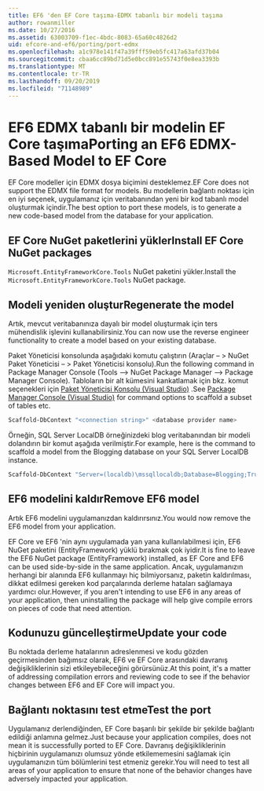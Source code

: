 ```yaml
---
title: EF6 'den EF Core taşıma-EDMX tabanlı bir modeli taşıma
author: rowanmiller
ms.date: 10/27/2016
ms.assetid: 63003709-f1ec-4bdc-8083-65a60c4826d2
uid: efcore-and-ef6/porting/port-edmx
ms.openlocfilehash: a1c978e141f47a39fff59eb5fc417a63afd37b04
ms.sourcegitcommit: cbaa6cc89bd71d5e0bcc891e55743f0e8ea3393b
ms.translationtype: MT
ms.contentlocale: tr-TR
ms.lasthandoff: 09/20/2019
ms.locfileid: "71148989"
---
```

# <a name="porting-an-ef6-edmx-based-model-to-ef-core"></a><span data-ttu-id="cc935-102">EF6 EDMX tabanlı bir modelin EF Core taşıma</span><span class="sxs-lookup"><span data-stu-id="cc935-102">Porting an EF6 EDMX-Based Model to EF Core</span></span>

<span data-ttu-id="cc935-103">EF Core modeller için EDMX dosya biçimini desteklemez.</span><span class="sxs-lookup"><span data-stu-id="cc935-103">EF Core does not support the EDMX file format for models.</span></span> <span data-ttu-id="cc935-104">Bu modellerin bağlantı noktası için en iyi seçenek, uygulamanız için veritabanından yeni bir kod tabanlı model oluşturmak içindir.</span><span class="sxs-lookup"><span data-stu-id="cc935-104">The best option to port these models, is to generate a new code-based model from the database for your application.</span></span>

## <a name="install-ef-core-nuget-packages"></a><span data-ttu-id="cc935-105">EF Core NuGet paketlerini yükler</span><span class="sxs-lookup"><span data-stu-id="cc935-105">Install EF Core NuGet packages</span></span>

<span data-ttu-id="cc935-106">`Microsoft.EntityFrameworkCore.Tools` NuGet paketini yükler.</span><span class="sxs-lookup"><span data-stu-id="cc935-106">Install the `Microsoft.EntityFrameworkCore.Tools` NuGet package.</span></span>

## <a name="regenerate-the-model"></a><span data-ttu-id="cc935-107">Modeli yeniden oluştur</span><span class="sxs-lookup"><span data-stu-id="cc935-107">Regenerate the model</span></span>

<span data-ttu-id="cc935-108">Artık, mevcut veritabanınıza dayalı bir model oluşturmak için ters mühendislik işlevini kullanabilirsiniz.</span><span class="sxs-lookup"><span data-stu-id="cc935-108">You can now use the reverse engineer functionality to create a model based on your existing database.</span></span>

<span data-ttu-id="cc935-109">Paket Yöneticisi konsolunda aşağıdaki komutu çalıştırın (Araçlar – > NuGet Paket Yöneticisi – > Paket Yöneticisi konsolu).</span><span class="sxs-lookup"><span data-stu-id="cc935-109">Run the following command in Package Manager Console (Tools –> NuGet Package Manager –> Package Manager Console).</span></span> <span data-ttu-id="cc935-110">Tabloların bir alt kümesini kankatlamak için bkz. komut seçenekleri için [Paket Yöneticisi Konsolu (Visual Studio)](../../core/miscellaneous/cli/powershell.md) .</span><span class="sxs-lookup"><span data-stu-id="cc935-110">See [Package Manager Console (Visual Studio)](../../core/miscellaneous/cli/powershell.md) for command options to scaffold a subset of tables etc.</span></span>

``` powershell
Scaffold-DbContext "<connection string>" <database provider name>
```

<span data-ttu-id="cc935-111">Örneğin, SQL Server LocalDB örneğinizdeki blog veritabanından bir modeli dolandırın bir komut aşağıda verilmiştir.</span><span class="sxs-lookup"><span data-stu-id="cc935-111">For example, here is the command to scaffold a model from the Blogging database on your SQL Server LocalDB instance.</span></span>

``` powershell
Scaffold-DbContext "Server=(localdb)\mssqllocaldb;Database=Blogging;Trusted_Connection=True;" Microsoft.EntityFrameworkCore.SqlServer
```

## <a name="remove-ef6-model"></a><span data-ttu-id="cc935-112">EF6 modelini kaldır</span><span class="sxs-lookup"><span data-stu-id="cc935-112">Remove EF6 model</span></span>

<span data-ttu-id="cc935-113">Artık EF6 modelini uygulamanızdan kaldırırsınız.</span><span class="sxs-lookup"><span data-stu-id="cc935-113">You would now remove the EF6 model from your application.</span></span>

<span data-ttu-id="cc935-114">EF Core ve EF6 'nin aynı uygulamada yan yana kullanılabilmesi için, EF6 NuGet paketini (EntityFramework) yüklü bırakmak çok iyidir.</span><span class="sxs-lookup"><span data-stu-id="cc935-114">It is fine to leave the EF6 NuGet package (EntityFramework) installed, as EF Core and EF6 can be used side-by-side in the same application.</span></span> <span data-ttu-id="cc935-115">Ancak, uygulamanızın herhangi bir alanında EF6 kullanmayı hiç bilmiyorsanız, paketin kaldırılması, dikkat edilmesi gereken kod parçalarında derleme hataları sağlamaya yardımcı olur.</span><span class="sxs-lookup"><span data-stu-id="cc935-115">However, if you aren't intending to use EF6 in any areas of your application, then uninstalling the package will help give compile errors on pieces of code that need attention.</span></span>

## <a name="update-your-code"></a><span data-ttu-id="cc935-116">Kodunuzu güncelleştirme</span><span class="sxs-lookup"><span data-stu-id="cc935-116">Update your code</span></span>

<span data-ttu-id="cc935-117">Bu noktada derleme hatalarının adreslenmesi ve kodu gözden geçirmesinden bağımsız olarak, EF6 ve EF Core arasındaki davranış değişikliklerinin sizi etkileyebileceğini görürsünüz.</span><span class="sxs-lookup"><span data-stu-id="cc935-117">At this point, it's a matter of addressing compilation errors and reviewing code to see if the behavior changes between EF6 and EF Core will impact you.</span></span>

## <a name="test-the-port"></a><span data-ttu-id="cc935-118">Bağlantı noktasını test etme</span><span class="sxs-lookup"><span data-stu-id="cc935-118">Test the port</span></span>

<span data-ttu-id="cc935-119">Uygulamanız derlendiğinden, EF Core başarılı bir şekilde bir şekilde bağlantı edildiği anlamına gelmez.</span><span class="sxs-lookup"><span data-stu-id="cc935-119">Just because your application compiles, does not mean it is successfully ported to EF Core.</span></span> <span data-ttu-id="cc935-120">Davranış değişikliklerinin hiçbirinin uygulamanızı olumsuz yönde etkilememesini sağlamak için uygulamanızın tüm bölümlerini test etmeniz gerekir.</span><span class="sxs-lookup"><span data-stu-id="cc935-120">You will need to test all areas of your application to ensure that none of the behavior changes have adversely impacted your application.</span></span>

